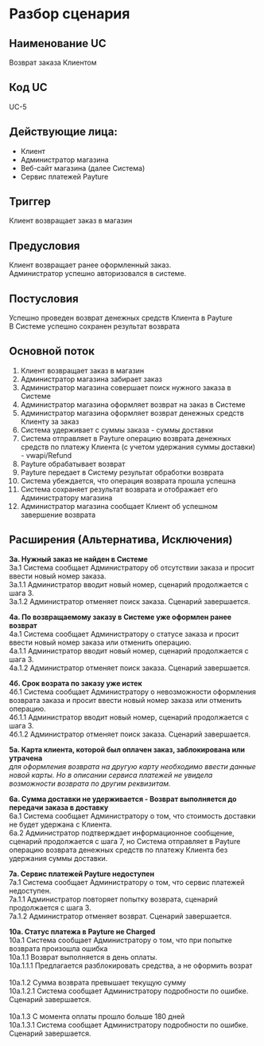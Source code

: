 # Разбор сценария

## Наименование UC
Возврат заказа Клиентом

## Код UC
UC-5

## Действующие лица:
* Клиент
* Администратор магазина
* Веб-сайт магазина (далее Система)
* Сервис платежей Payture 

## Триггер
Клиент возвращает заказ в магазин

## Предусловия
Клиент возвращает ранее оформленный заказ. 
<br>Администратор успешно авторизовался в системе.

## Постусловия
Успешно проведен возврат денежных средств Клиента в Payture
<br>В Системе успешно сохранен результат возврата

## Основной поток
1. Клиент возвращает заказ в магазин
2. Администратор магазина забирает заказ
3. Администратор магазина совершает поиск нужного заказа в Системе
4. Администратор магазина оформляет возврат на заказ в Системе
5. Администратор магазина оформляет возврат денежных средств Клиенту за заказ
6. Система удерживает с суммы заказа - суммы доставки
7. Система отправляет в Payture операцию возврата денежных средств по платежу Клиента (с учетом удержания суммы доставки) - vwapi/Refund
8. Payture обрабатывает возврат
9. Payture передает в Систему результат обработки возврата
10. Система убеждается, что операция возврата прошла успешна
11. Система сохраняет результат возврата и отображает его Администратору магазина
12. Администратор магазина сообщает Клиент об успешном завершение возврата

## Расширения (Альтернатива, Исключения)
**3а. Нужный заказ не найден в Системе**
<br>3а.1 Система сообщает Администратору об отсутствии заказа и просит ввести новый номер заказа.
<br>3а.1.1 Администратор вводит новый номер, сценарий продолжается с шага 3.
<br>3а.1.2 Администратор отменяет поиск заказа. Сценарий завершается.

**4а. По возвращаемому заказу в Системе уже оформлен ранее возврат**
<br>4а.1 Система сообщает Администратору о статусе заказа и просит ввести новый номер заказа или отменить операцию.
<br>4а.1.1 Администратор вводит новый номер, сценарий продолжается с шага 3.
<br>4а.1.2 Администратор отменяет поиск заказа. Сценарий завершается.

**4б. Срок возрата по заказу уже истек**
<br>4б.1 Система сообщает Администратору о невозможности оформления возврата заказа и просит ввести новый номер заказа или отменить операцию.
<br>4б.1.1 Администратор вводит новый номер, сценарий продолжается с шага 3.
<br>4б.1.2 Администратор отменяет поиск заказа. Сценарий завершается.

**5а. Карта клиента, которой был оплачен заказ, заблокирована или утрачена**
<br>*для оформления возврата на другую карту необходимо ввести данные новой карты. Но в описании сервиса платежей не увидела возможности возврата по другим реквизитам.*

**6а. Сумма доставки не удерживается - Возврат выполняется до передачи заказа в доставку**
<br>6а.1 Система сообщает Администратору о том, что стоимость доставки не будет удержана с Клиента.
<br>6а.2 Администратор подтверждает информационное сообщение, сценарий продолжается с шага 7, но Система отправляет в Payture операцию возврата денежных средств по платежу Клиента без удержания суммы доставки.

**7а. Сервис платежей Payture недоступен**
<br>7а.1 Система сообщает Администратору о том, что сервис платежей недоступен. 
<br>7а.1.1 Администратор повторяет попытку возврата, сценарий продолжается с шага 3.
<br>7а.1.2 Администратор отменяет возврат. Сценарий завершается.

**10а. Статус платежа в Payture **не** Charged**
<br>10а.1 Система сообщает Администратору о том, что при попытке возврата произошла ошибка
<br>10а.1.1 Возврат выполняется в день оплаты. 
<br>10а.1.1.1 Предлагается разблокировать средства, а не оформить возрат
<br><br>10а.1.2 Сумма возврата превышает текущую сумму
<br>10а.1.2.1 Система сообщает Администратору подробности по ошибке. Сценарий завершается.
<br><br>10а.1.3 С момента оплаты прошло больше 180 дней
<br>10а.1.3.1 Система сообщает Администратору подробности по ошибке. Сценарий завершается.
